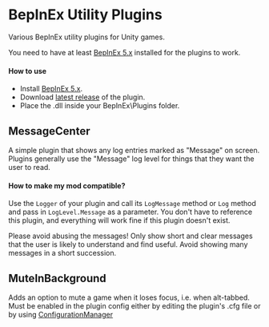 # BepInEx Utility Plugins
Various BepInEx utility plugins for Unity games.

You need to have at least [BepInEx 5.x](https://github.com/BepInEx/BepInEx) installed for the plugins to work.

#### How to use
- Install [BepInEx 5.x](https://github.com/BepInEx/BepInEx).
- Download [latest release](https://github.com/BepInEx/BepInEx.Utility/releases) of the plugin.
- Place the .dll inside your BepInEx\Plugins folder.

## MessageCenter
A simple plugin that shows any log entries marked as "Message" on screen. Plugins generally use the "Message" log level for things that they want the user to read.

#### How to make my mod compatible?
Use the `Logger` of your plugin and call its `LogMessage` method or `Log` method and pass in `LogLevel.Message` as a parameter. You don't have to reference this plugin, and everything will work fine if this plugin doesn't exist.

Please avoid abusing the messages! Only show short and clear messages that the user is likely to understand and find useful. Avoid showing many messages in a short succession.

## MuteInBackground
Adds an option to mute a game when it loses focus, i.e. when alt-tabbed. Must be enabled in the plugin config either by editing the plugin's .cfg file or by using [ConfigurationManager](https://github.com/BepInEx/BepInEx.ConfigurationManager)
